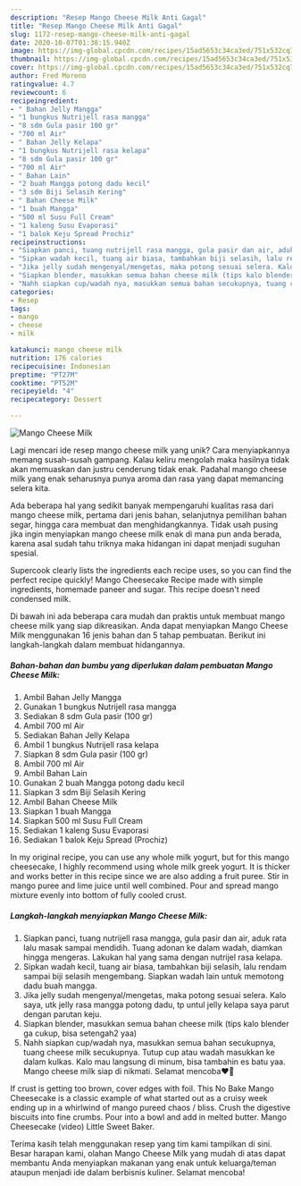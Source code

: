 ```yaml
---
description: "Resep Mango Cheese Milk Anti Gagal"
title: "Resep Mango Cheese Milk Anti Gagal"
slug: 1172-resep-mango-cheese-milk-anti-gagal
date: 2020-10-07T01:38:15.940Z
image: https://img-global.cpcdn.com/recipes/15ad5653c34ca3ed/751x532cq70/mango-cheese-milk-foto-resep-utama.jpg
thumbnail: https://img-global.cpcdn.com/recipes/15ad5653c34ca3ed/751x532cq70/mango-cheese-milk-foto-resep-utama.jpg
cover: https://img-global.cpcdn.com/recipes/15ad5653c34ca3ed/751x532cq70/mango-cheese-milk-foto-resep-utama.jpg
author: Fred Moreno
ratingvalue: 4.7
reviewcount: 6
recipeingredient:
- " Bahan Jelly Mangga"
- "1 bungkus Nutrijell rasa mangga"
- "8 sdm Gula pasir 100 gr"
- "700 ml Air"
- " Bahan Jelly Kelapa"
- "1 bungkus Nutrijell rasa kelapa"
- "8 sdm Gula pasir 100 gr"
- "700 ml Air"
- " Bahan Lain"
- "2 buah Mangga potong dadu kecil"
- "3 sdm Biji Selasih Kering"
- " Bahan Cheese Milk"
- "1 buah Mangga"
- "500 ml Susu Full Cream"
- "1 kaleng Susu Evaporasi"
- "1 balok Keju Spread Prochiz"
recipeinstructions:
- "Siapkan panci, tuang nutrijell rasa mangga, gula pasir dan air, aduk rata lalu masak sampai mendidih. Tuang adonan ke dalam wadah, diamkan hingga mengeras. Lakukan hal yang sama dengan nutrijel rasa kelapa."
- "Sipkan wadah kecil, tuang air biasa, tambahkan biji selasih, lalu rendam sampai biji selasih mengembang. Siapkan wadah lain untuk memotong dadu buah mangga."
- "Jika jelly sudah mengenyal/mengetas, maka potong sesuai selera. Kalo saya, utk jelly rasa mangga potong dadu, tp untul jelly kelapa saya parut dengan parutan keju."
- "Siapkan blender, masukkan semua bahan cheese milk (tips kalo blender ga cukup, bisa setengah2 yaa)"
- "Nahh siapkan cup/wadah nya, masukkan semua bahan secukupnya, tuang cheese milk secukupnya. Tutup cup atau wadah masukkan ke dalam kulkas. Kalo mau langsung di minum, bisa tambahin es batu yaa. Mango cheese milk siap di nikmati. Selamat mencoba❤🥰"
categories:
- Resep
tags:
- mango
- cheese
- milk

katakunci: mango cheese milk 
nutrition: 176 calories
recipecuisine: Indonesian
preptime: "PT27M"
cooktime: "PT52M"
recipeyield: "4"
recipecategory: Dessert

---
```



![Mango Cheese Milk](https://img-global.cpcdn.com/recipes/15ad5653c34ca3ed/751x532cq70/mango-cheese-milk-foto-resep-utama.jpg)

Lagi mencari ide resep mango cheese milk yang unik? Cara menyiapkannya memang susah-susah gampang. Kalau keliru mengolah maka hasilnya tidak akan memuaskan dan justru cenderung tidak enak. Padahal mango cheese milk yang enak seharusnya punya aroma dan rasa yang dapat memancing selera kita.

Ada beberapa hal yang sedikit banyak mempengaruhi kualitas rasa dari mango cheese milk, pertama dari jenis bahan, selanjutnya pemilihan bahan segar, hingga cara membuat dan menghidangkannya. Tidak usah pusing jika ingin menyiapkan mango cheese milk enak di mana pun anda berada, karena asal sudah tahu triknya maka hidangan ini dapat menjadi suguhan spesial.

Supercook clearly lists the ingredients each recipe uses, so you can find the perfect recipe quickly! Mango Cheesecake Recipe made with simple ingredients, homemade paneer and sugar. This recipe doesn&#39;t need condensed milk.


Di bawah ini ada beberapa cara mudah dan praktis untuk membuat mango cheese milk yang siap dikreasikan. Anda dapat menyiapkan Mango Cheese Milk menggunakan 16 jenis bahan dan 5 tahap pembuatan. Berikut ini langkah-langkah dalam membuat hidangannya.

<!--inarticleads1-->

##### Bahan-bahan dan bumbu yang diperlukan dalam pembuatan Mango Cheese Milk:

1. Ambil  Bahan Jelly Mangga
1. Gunakan 1 bungkus Nutrijell rasa mangga
1. Sediakan 8 sdm Gula pasir (100 gr)
1. Ambil 700 ml Air
1. Sediakan  Bahan Jelly Kelapa
1. Ambil 1 bungkus Nutrijell rasa kelapa
1. Siapkan 8 sdm Gula pasir (100 gr)
1. Ambil 700 ml Air
1. Ambil  Bahan Lain
1. Gunakan 2 buah Mangga potong dadu kecil
1. Siapkan 3 sdm Biji Selasih Kering
1. Ambil  Bahan Cheese Milk
1. Siapkan 1 buah Mangga
1. Siapkan 500 ml Susu Full Cream
1. Sediakan 1 kaleng Susu Evaporasi
1. Sediakan 1 balok Keju Spread (Prochiz)


In my original recipe, you can use any whole milk yogurt, but for this mango cheesecake, I highly recommend using whole milk greek yogurt. It is thicker and works better in this recipe since we are also adding a fruit puree. Stir in mango puree and lime juice until well combined. Pour and spread mango mixture evenly into bottom of fully cooled crust. 

<!--inarticleads2-->

##### Langkah-langkah menyiapkan Mango Cheese Milk:

1. Siapkan panci, tuang nutrijell rasa mangga, gula pasir dan air, aduk rata lalu masak sampai mendidih. Tuang adonan ke dalam wadah, diamkan hingga mengeras. Lakukan hal yang sama dengan nutrijel rasa kelapa.
1. Sipkan wadah kecil, tuang air biasa, tambahkan biji selasih, lalu rendam sampai biji selasih mengembang. Siapkan wadah lain untuk memotong dadu buah mangga.
1. Jika jelly sudah mengenyal/mengetas, maka potong sesuai selera. Kalo saya, utk jelly rasa mangga potong dadu, tp untul jelly kelapa saya parut dengan parutan keju.
1. Siapkan blender, masukkan semua bahan cheese milk (tips kalo blender ga cukup, bisa setengah2 yaa)
1. Nahh siapkan cup/wadah nya, masukkan semua bahan secukupnya, tuang cheese milk secukupnya. Tutup cup atau wadah masukkan ke dalam kulkas. Kalo mau langsung di minum, bisa tambahin es batu yaa. Mango cheese milk siap di nikmati. Selamat mencoba❤🥰


If crust is getting too brown, cover edges with foil. This No Bake Mango Cheesecake is a classic example of what started out as a cruisy week ending up in a whirlwind of mango pureed chaos / bliss. Crush the digestive biscuits into fine crumbs. Pour into a bowl and add in melted butter. Mango Cheesecake (video) Little Sweet Baker. 

Terima kasih telah menggunakan resep yang tim kami tampilkan di sini. Besar harapan kami, olahan Mango Cheese Milk yang mudah di atas dapat membantu Anda menyiapkan makanan yang enak untuk keluarga/teman ataupun menjadi ide dalam berbisnis kuliner. Selamat mencoba!
